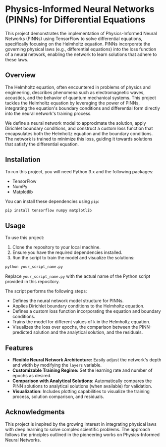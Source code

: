 
# Physics-Informed Neural Networks (PINNs) for Differential Equations

This project demonstrates the implementation of Physics-Informed Neural Networks (PINNs) using TensorFlow to solve differential equations, specifically focusing on the Helmholtz equation. PINNs incorporate the governing physical laws (e.g., differential equations) into the loss function of a neural network, enabling the network to learn solutions that adhere to these laws.

## Overview

The Helmholtz equation, often encountered in problems of physics and engineering, describes phenomena such as electromagnetic waves, acoustics, and the behavior of quantum mechanical systems. This project tackles the Helmholtz equation by leveraging the power of PINNs, integrating the equation's boundary conditions and differential form directly into the neural network's training process. 

We define a neural network model to approximate the solution, apply Dirichlet boundary conditions, and construct a custom loss function that encapsulates both the Helmholtz equation and the boundary conditions. The network is trained to minimize this loss, guiding it towards solutions that satisfy the differential equation.

## Installation

To run this project, you will need Python 3.x and the following packages:
- TensorFlow
- NumPy
- Matplotlib

You can install these dependencies using `pip`:

```sh
pip install tensorflow numpy matplotlib
```

## Usage

To use this project:

1. Clone the repository to your local machine.
2. Ensure you have the required dependencies installed.
3. Run the script to train the model and visualize the solutions:

```sh
python your_script_name.py
```

Replace `your_script_name.py` with the actual name of the Python script provided in this repository.

The script performs the following steps:
- Defines the neural network model structure for PINNs.
- Applies Dirichlet boundary conditions to the Helmholtz equation.
- Defines a custom loss function incorporating the equation and boundary conditions.
- Trains the model for different values of `k` in the Helmholtz equation.
- Visualizes the loss over epochs, the comparison between the PINN-predicted solution and the analytical solution, and the residuals.

## Features

- **Flexible Neural Network Architecture:** Easily adjust the network's depth and width by modifying the `layers` variable.
- **Customizable Training Regime:** Set the learning rate and number of epochs as desired.
- **Comparison with Analytical Solutions:** Automatically compares the PINN solutions to analytical solutions (when available) for validation.
- **Visualization:** Includes plotting capabilities to visualize the training process, solution comparison, and residuals.

## Acknowledgments

This project is inspired by the growing interest in integrating physical laws with deep learning to solve complex scientific problems. The approach follows the principles outlined in the pioneering works on Physics-Informed Neural Networks.

